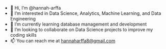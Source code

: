 - 👋 Hi, I’m @hannah-arffa
- 👀 I’m interested in Data Science, Analytics, Machine Learning, and Data Engineering
- 🌱 I’m currently learning database management and development
- 💞️ I’m looking to collaborate on Data Science projects to improve my coding skills
- 📫 You can reach me at hannaharffa8@gmail.com

<!---
hannah-arffa/hannah-arffa is a ✨ special ✨ repository because its `README.md` (this file) appears on your GitHub profile.
You can click the Preview link to take a look at your changes.
--->
